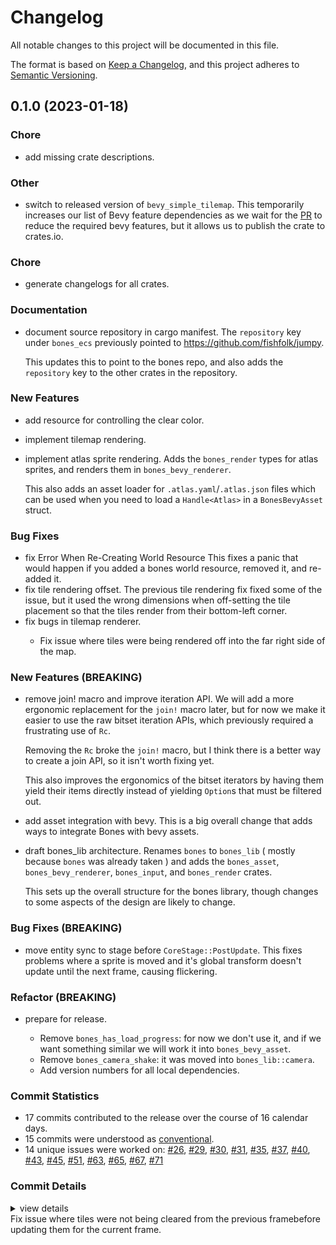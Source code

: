 # Changelog

All notable changes to this project will be documented in this file.

The format is based on [Keep a Changelog](https://keepachangelog.com/en/1.0.0/),
and this project adheres to [Semantic Versioning](https://semver.org/spec/v2.0.0.html).

## 0.1.0 (2023-01-18)

<csr-id-27252465ad0506ff2f8c377531fa079ec64d1750/>
<csr-id-ae0a761fc9b82ba2fc639c2b6f7af09fb650cd31/>
<csr-id-a68cb79e6b7d3774c53c0236edf3a12175f297b5/>

### Chore

 - <csr-id-27252465ad0506ff2f8c377531fa079ec64d1750/> add missing crate descriptions.

### Other

 - <csr-id-248f80ae2aeea109b1ab14426319af194a64c3d1/> switch to released version of `bevy_simple_tilemap`.
   This temporarily increases our list of Bevy feature dependencies as we wait for the
   [PR](https://github.com/forbjok/bevy_simple_tilemap/pull/9) to reduce the required
   bevy features, but it allows us to publish the crate to crates.io.

### Chore

 - <csr-id-a68cb79e6b7d3774c53c0236edf3a12175f297b5/> generate changelogs for all crates.

### Documentation

 - <csr-id-a69389412d22b8cb48bab0ed96d739b0fee35348/> document source repository in cargo manifest.
   The `repository` key under `bones_ecs` previously pointed to https://github.com/fishfolk/jumpy.
   
   This updates this to point to the bones repo, and also adds the `repository` key to the other
   crates in the repository.

### New Features

 - <csr-id-34c5ecc7b2f37b99fa3b415558a858ec26ec1bba/> add resource for controlling the clear color.
 - <csr-id-0a7fec655cd951f18bb7e8e134a534d3e79999c1/> implement tilemap rendering.
 - <csr-id-d43b6ec3aa5ef9fc587b4463d00445f43acec2ce/> implement atlas sprite rendering.
   Adds the `bones_render` types for atlas sprites,
   and renders them in `bones_bevy_renderer`.
   
   This also adds an asset loader for `.atlas.yaml`/`.atlas.json` files
   which can be used when you need to load a `Handle<Atlas>`
   in a `BonesBevyAsset` struct.

### Bug Fixes

 - <csr-id-e3d70fa9cf2bb6f1346750dbb7f7b968d4fd8387/> fix Error When Re-Creating World Resource
   This fixes a panic that would happen if you added a bones world resource,
   removed it, and re-added it.
 - <csr-id-1f826dd939dfcb1fd7045f634b8008fa3ce3acff/> fix tile rendering offset.
   The previous tile rendering fix fixed some of the issue,
   but it used the wrong dimensions when off-setting the tile
   placement so that the tiles render from their bottom-left corner.
 - <csr-id-f8f41ede20fa921f10404be22c24062fafef5eae/> fix bugs in tilemap renderer.
   - Fix issue where tiles were being rendered off into the far right side
   of the map.

### New Features (BREAKING)

 - <csr-id-b80cf486bd66a160031072ba1a616bac0195052a/> remove join! macro and improve iteration API.
   We will add a more ergonomic replacement for the `join!` macro later,
   but for now we make it easier to use the raw bitset iteration APIs,
   which previously required a frustrating use of `Rc`.
   
   Removing the `Rc` broke the `join!` macro, but I think there is a better way to
   create a join API, so it isn't worth fixing yet.
   
   This also improves the ergonomics of the bitset iterators by having them
   yield their items directly instead of yielding `Option`s that must be filtered out.
 - <csr-id-89b44d7b4f64ec266eb0ea674c220e07376a03b7/> add asset integration with bevy.
   This is a big overall change that adds ways to integrate Bones with bevy assets.
 - <csr-id-d7b5711832f6834644fc41ff011af118ce8a9f56/> draft bones_lib architecture.
   Renames `bones` to `bones_lib` ( mostly because `bones` was already taken )
   and adds the `bones_asset`, `bones_bevy_renderer`, `bones_input`, and
   `bones_render` crates.
   
   This sets up the overall structure for the bones library,
   though changes to some aspects of the design are likely to change.

### Bug Fixes (BREAKING)

 - <csr-id-5116014e0fd7f886ba208dd161f567ce021f3f8e/> move entity sync to stage before `CoreStage::PostUpdate`.
   This fixes problems where a sprite is moved and it's global transform
   doesn't update until the next frame, causing flickering.

### Refactor (BREAKING)

 - <csr-id-ae0a761fc9b82ba2fc639c2b6f7af09fb650cd31/> prepare for release.
   - Remove `bones_has_load_progress`: for now we don't use it, and if we
     want something similar we will work it into `bones_bevy_asset`.
   - Remove `bones_camera_shake`: it was moved into `bones_lib::camera`.
   - Add version numbers for all local dependencies.

### Commit Statistics

<csr-read-only-do-not-edit/>

 - 17 commits contributed to the release over the course of 16 calendar days.
 - 15 commits were understood as [conventional](https://www.conventionalcommits.org).
 - 14 unique issues were worked on: [#26](https://github.com/fishfolk/bones/issues/26), [#29](https://github.com/fishfolk/bones/issues/29), [#30](https://github.com/fishfolk/bones/issues/30), [#31](https://github.com/fishfolk/bones/issues/31), [#35](https://github.com/fishfolk/bones/issues/35), [#37](https://github.com/fishfolk/bones/issues/37), [#40](https://github.com/fishfolk/bones/issues/40), [#43](https://github.com/fishfolk/bones/issues/43), [#45](https://github.com/fishfolk/bones/issues/45), [#51](https://github.com/fishfolk/bones/issues/51), [#63](https://github.com/fishfolk/bones/issues/63), [#65](https://github.com/fishfolk/bones/issues/65), [#67](https://github.com/fishfolk/bones/issues/67), [#71](https://github.com/fishfolk/bones/issues/71)

### Commit Details

<csr-read-only-do-not-edit/>

<details><summary>view details</summary>

 * **[#26](https://github.com/fishfolk/bones/issues/26)**
    - draft bones_lib architecture. ([`d7b5711`](https://github.com/fishfolk/bones/commit/d7b5711832f6834644fc41ff011af118ce8a9f56))
 * **[#29](https://github.com/fishfolk/bones/issues/29)**
    - add asset integration with bevy. ([`89b44d7`](https://github.com/fishfolk/bones/commit/89b44d7b4f64ec266eb0ea674c220e07376a03b7))
 * **[#30](https://github.com/fishfolk/bones/issues/30)**
    - remove join! macro and improve iteration API. ([`b80cf48`](https://github.com/fishfolk/bones/commit/b80cf486bd66a160031072ba1a616bac0195052a))
 * **[#31](https://github.com/fishfolk/bones/issues/31)**
    - implement atlas sprite rendering. ([`d43b6ec`](https://github.com/fishfolk/bones/commit/d43b6ec3aa5ef9fc587b4463d00445f43acec2ce))
 * **[#35](https://github.com/fishfolk/bones/issues/35)**
    - implement tilemap rendering. ([`0a7fec6`](https://github.com/fishfolk/bones/commit/0a7fec655cd951f18bb7e8e134a534d3e79999c1))
 * **[#37](https://github.com/fishfolk/bones/issues/37)**
    - document source repository in cargo manifest. ([`a693894`](https://github.com/fishfolk/bones/commit/a69389412d22b8cb48bab0ed96d739b0fee35348))
 * **[#40](https://github.com/fishfolk/bones/issues/40)**
    - fix bugs in tilemap renderer. ([`f8f41ed`](https://github.com/fishfolk/bones/commit/f8f41ede20fa921f10404be22c24062fafef5eae))
 * **[#43](https://github.com/fishfolk/bones/issues/43)**
    - add resource for controlling the clear color. ([`34c5ecc`](https://github.com/fishfolk/bones/commit/34c5ecc7b2f37b99fa3b415558a858ec26ec1bba))
 * **[#45](https://github.com/fishfolk/bones/issues/45)**
    - fix tile rendering offset. ([`1f826dd`](https://github.com/fishfolk/bones/commit/1f826dd939dfcb1fd7045f634b8008fa3ce3acff))
 * **[#51](https://github.com/fishfolk/bones/issues/51)**
    - fix Error When Re-Creating World Resource ([`e3d70fa`](https://github.com/fishfolk/bones/commit/e3d70fa9cf2bb6f1346750dbb7f7b968d4fd8387))
 * **[#63](https://github.com/fishfolk/bones/issues/63)**
    - prepare for release. ([`ae0a761`](https://github.com/fishfolk/bones/commit/ae0a761fc9b82ba2fc639c2b6f7af09fb650cd31))
 * **[#65](https://github.com/fishfolk/bones/issues/65)**
    - add missing crate descriptions. ([`2725246`](https://github.com/fishfolk/bones/commit/27252465ad0506ff2f8c377531fa079ec64d1750))
 * **[#67](https://github.com/fishfolk/bones/issues/67)**
    - generate changelogs for all crates. ([`a68cb79`](https://github.com/fishfolk/bones/commit/a68cb79e6b7d3774c53c0236edf3a12175f297b5))
 * **[#71](https://github.com/fishfolk/bones/issues/71)**
    - switch to released version of `bevy_simple_tilemap`. ([`248f80a`](https://github.com/fishfolk/bones/commit/248f80ae2aeea109b1ab14426319af194a64c3d1))
 * **Uncategorized**
    - Release bones_bevy_asset_macros v0.2.0, bones_bevy_asset v0.1.0, bones_bevy_renderer v0.1.0, safety bump 2 crates ([`7f7bb38`](https://github.com/fishfolk/bones/commit/7f7bb38fca7b54fd1ad408bd63f63515d07ef2ab))
    - Release type_ulid_macros v0.1.0, type_ulid v0.1.0, bones_bevy_utils v0.1.0, bones_ecs v0.1.0, bones_asset v0.1.0, bones_input v0.1.0, bones_render v0.1.0, bones_lib v0.1.0 ([`db0333d`](https://github.com/fishfolk/bones/commit/db0333ddacb6f29aed8664db67973e72ea586dce))
    - move entity sync to stage before `CoreStage::PostUpdate`. ([`5116014`](https://github.com/fishfolk/bones/commit/5116014e0fd7f886ba208dd161f567ce021f3f8e))
</details>

<csr-unknown>
Fix issue where tiles were not being cleared from the previous framebefore updating them for the current frame.<csr-unknown/>

